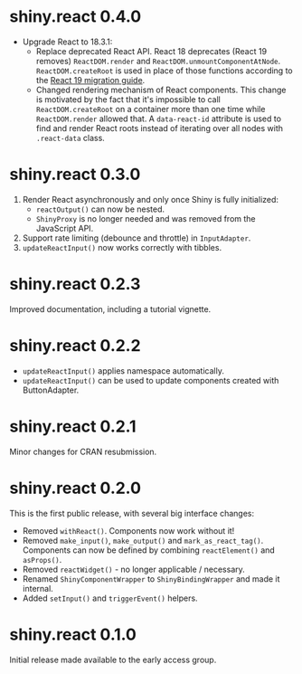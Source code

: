 # shiny.react 0.4.0

- Upgrade React to 18.3.1:
  - Replace deprecated React API. React 18 deprecates (React 19 removes) `ReactDOM.render` and `ReactDOM.unmountComponentAtNode`. `ReactDOM.createRoot` is used in place of those functions according to the [React 19 migration guide](https://react.dev/blog/2024/04/25/react-19-upgrade-guide#removed-deprecated-react-dom-apis).
  - Changed rendering mechanism of React components. This change is motivated by the fact that it's impossible to call `ReactDOM.createRoot` on a container more than one time while `ReactDOM.render` allowed that. A `data-react-id` attribute is used to find and render React roots instead of iterating over all nodes with `.react-data` class.

# shiny.react 0.3.0

1. Render React asynchronously and only once Shiny is fully initialized:
    * `reactOutput()` can now be nested.
    * `ShinyProxy` is no longer needed and was removed from the JavaScript API.
2. Support rate limiting (debounce and throttle) in `InputAdapter`.
3. `updateReactInput()` now works correctly with tibbles.

# shiny.react 0.2.3

Improved documentation, including a tutorial vignette.

# shiny.react 0.2.2

* `updateReactInput()` applies namespace automatically.
* `updateReactInput()` can be used to update components created with ButtonAdapter.

# shiny.react 0.2.1

Minor changes for CRAN resubmission.

# shiny.react 0.2.0

This is the first public release, with several big interface changes:

* Removed `withReact()`. Components now work without it!
* Removed `make_input()`, `make_output()` and `mark_as_react_tag()`.
  Components can now be defined by combining `reactElement()` and `asProps()`.
* Removed `reactWidget()` - no longer applicable / necessary.
* Renamed `ShinyComponentWrapper` to `ShinyBindingWrapper` and made it internal.
* Added `setInput()` and `triggerEvent()` helpers.

# shiny.react 0.1.0

Initial release made available to the early access group.
